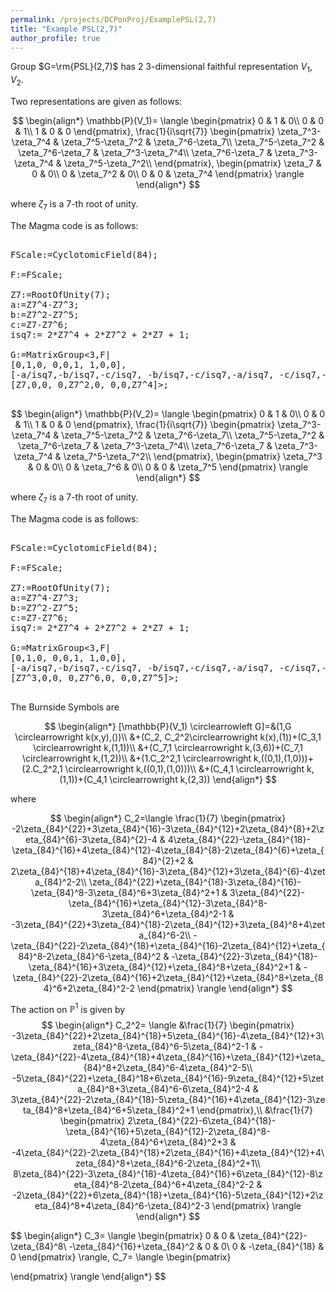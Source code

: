 ```yaml
---
permalink: /projects/DCPonProj/ExamplePSL(2,7)
title: "Example PSL(2,7)"
author_profile: true
---
```


Group $G=\rm{PSL}(2,7)$ has 2 3-dimensional faithful representation $V_1,V_2$.

Two representations are given as follows:

$$
\begin{align*}
\mathbb{P}(V_1)=
\langle
\begin{pmatrix}
0 & 1 & 0\\
0 & 0 & 1\\
1 & 0 & 0
\end{pmatrix},
\frac{1}{i\sqrt{7}}
\begin{pmatrix}
\zeta_7^3-\zeta_7^4 & \zeta_7^5-\zeta_7^2 & \zeta_7^6-\zeta_7\\
\zeta_7^5-\zeta_7^2 & \zeta_7^6-\zeta_7 & \zeta_7^3-\zeta_7^4\\
\zeta_7^6-\zeta_7 & \zeta_7^3-\zeta_7^4 & \zeta_7^5-\zeta_7^2\\
\end{pmatrix},
\begin{pmatrix}
\zeta_7 & 0 & 0\\
0 & \zeta_7^2 & 0\\
0 & 0 & \zeta_7^4
\end{pmatrix}
\rangle
\end{align*}
$$

where $\zeta_7$ is a 7-th root of unity.

The Magma code is as follows:
<pre>

FScale:=CyclotomicField(84);

F:=FScale;

Z7:=RootOfUnity(7);
a:=Z7^4-Z7^3;
b:=Z7^2-Z7^5;
c:=Z7-Z7^6;
isq7:= 2*Z7^4 + 2*Z7^2 + 2*Z7 + 1;

G:=MatrixGroup<3,F|
[0,1,0, 0,0,1, 1,0,0],
[-a/isq7,-b/isq7,-c/isq7, -b/isq7,-c/isq7,-a/isq7, -c/isq7,-a/isq7,-b/isq7],
[Z7,0,0, 0,Z7^2,0, 0,0,Z7^4]>;

</pre>

$$
\begin{align*}
\mathbb{P}(V_2)=
\langle
\begin{pmatrix}
0 & 1 & 0\\
0 & 0 & 1\\
1 & 0 & 0
\end{pmatrix},
\frac{1}{i\sqrt{7}}
\begin{pmatrix}
\zeta_7^3-\zeta_7^4 & \zeta_7^5-\zeta_7^2 & \zeta_7^6-\zeta_7\\
\zeta_7^5-\zeta_7^2 & \zeta_7^6-\zeta_7 & \zeta_7^3-\zeta_7^4\\
\zeta_7^6-\zeta_7 & \zeta_7^3-\zeta_7^4 & \zeta_7^5-\zeta_7^2\\
\end{pmatrix},
\begin{pmatrix}
\zeta_7^3 & 0 & 0\\
0 & \zeta_7^6 & 0\\
0 & 0 & \zeta_7^5
\end{pmatrix}
\rangle
\end{align*}
$$

where $\zeta_7$ is a 7-th root of unity.

The Magma code is as follows:
<pre>

FScale:=CyclotomicField(84);

F:=FScale;

Z7:=RootOfUnity(7);
a:=Z7^4-Z7^3;
b:=Z7^2-Z7^5;
c:=Z7-Z7^6;
isq7:= 2*Z7^4 + 2*Z7^2 + 2*Z7 + 1;

G:=MatrixGroup<3,F|
[0,1,0, 0,0,1, 1,0,0],
[-a/isq7,-b/isq7,-c/isq7, -b/isq7,-c/isq7,-a/isq7, -c/isq7,-a/isq7,-b/isq7],
[Z7^3,0,0, 0,Z7^6,0, 0,0,Z7^5]>;

</pre>


The Burnside Symbols are

$$
\begin{align*}
[\mathbb{P}(V_1) \circlearrowleft G]=&(1,G \circlearrowright k(x,y),())\\
&+(C_2, C_2^2\circlearrowright k(x),(1))+(C_3,1 \circlearrowright k,(1,1))\\
&+(C_7,1 \circlearrowright k,(3,6))+(C_7,1 \circlearrowright k,(1,2))\\
&+(1.C_2^2,1 \circlearrowright k,((0,1),(1,0)))+(2.C_2^2,1 \circlearrowright k,((0,1),(1,0)))\\
&+(C_4,1 \circlearrowright k,(1,1))+(C_4,1 \circlearrowright k,(2,3))
\end{align*}
$$

where

$$
\begin{align*}
C_2=\langle
\frac{1}{7}
\begin{pmatrix}
-2\zeta_{84}^{22}+3\zeta_{84}^{16}-3\zeta_{84}^{12}+2\zeta_{84}^{8}+2\zeta_{84}^{6}-3\zeta_{84}^{2}-4 & 4\zeta_{84}^{22}-\zeta_{84}^{18}-\zeta_{84}^{16}+4\zeta_{84}^{12}-4\zeta_{84}^{8}-2\zeta_{84}^{6}+\zeta_{84}^{2}+2 & 2\zeta_{84}^{18}+4\zeta_{84}^{16}-3\zeta_{84}^{12}+3\zeta_{84}^{6}-4\zeta_{84}^2-2\\
\zeta_{84}^{22}+\zeta_{84}^{18}-3\zeta_{84}^{16}-\zeta_{84}^8-3\zeta_{84}^6+3\zeta_{84}^2+1 & 3\zeta_{84}^{22}-\zeta_{84}^{16}+\zeta_{84}^{12}-3\zeta_{84}^8-3\zeta_{84}^6+\zeta_{84}^2-1 & -3\zeta_{84}^{22}+3\zeta_{84}^{18}-2\zeta_{84}^{12}+3\zeta_{84}^8+4\zeta_{84}^6-2\\
-\zeta_{84}^{22}-2\zeta_{84}^{18}+\zeta_{84}^{16}-2\zeta_{84}^{12}+\zeta_{84}^8-2\zeta_{84}^6-\zeta_{84}^2 & -\zeta_{84}^{22}-3\zeta_{84}^{18}-\zeta_{84}^{16}+3\zeta_{84}^{12}+\zeta_{84}^8+\zeta_{84}^2+1 & -\zeta_{84}^{22}-2\zeta_{84}^{16}+2\zeta_{84}^{12}+\zeta_{84}^8+\zeta_{84}^6+2\zeta_{84}^2-2
\end{pmatrix}
\rangle
\end{align*}
$$

The action on $\mathbb{P}^1$ is given by
$$
\begin{align*}
C_2^2=
\langle
&\frac{1}{7}
\begin{pmatrix}
-3\zeta_{84}^{22}+2\zeta_{84}^{18}+5\zeta_{84}^{16}-4\zeta_{84}^{12}+3\zeta_{84}^8-\zeta_{84}^6-5\zeta_{84}^2-1 & -\zeta_{84}^{22}-4\zeta_{84}^{18}+4\zeta_{84}^{16}+\zeta_{84}^{12}+\zeta_{84}^8+2\zeta_{84}^6-4\zeta_{84}^2-5\\
-5\zeta_{84}^{22}+\zeta_{84}^18+6\zeta_{84}^{16}-9\zeta_{84}^{12}+5\zeta_{84}^8+3\zeta_{84}^6-6\zeta_{84}^2-4 & 3\zeta_{84}^{22}-2\zeta_{84}^{18}-5\zeta_{84}^{16}+4\zeta_{84}^{12}-3\zeta_{84}^8+\zeta_{84}^6+5\zeta_{84}^2+1
\end{pmatrix},\\
&\frac{1}{7}
\begin{pmatrix}
2\zeta_{84}^{22}-6\zeta_{84}^{18}-\zeta_{84}^{16}+5\zeta_{84}^{12}-2\zeta_{84}^8-4\zeta_{84}^6+\zeta_{84}^2+3 & -4\zeta_{84}^{22}-2\zeta_{84}^{18}+2\zeta_{84}^{16}+4\zeta_{84}^{12}+4\zeta_{84}^8+\zeta_{84}^6-2\zeta_{84}^2+1\\
8\zeta_{84}^{22}-3\zeta_{84}^{18}-4\zeta_{84}^{16}+6\zeta_{84}^{12}-8\zeta_{84}^8-2\zeta_{84}^6+4\zeta_{84}^2-2 & -2\zeta_{84}^{22}+6\zeta_{84}^{18}+\zeta_{84}^{16}-5\zeta_{84}^{12}+2\zeta_{84}^8+4\zeta_{84}^6-\zeta_{84}^2-3
\end{pmatrix}
\rangle
\end{align*}
$$

$$
\begin{align*}
C_3=
\langle
\begin{pmatrix}
0 & 0 & \zeta_{84}^{22}-\zeta_{84}^8\\
-\zeta_{84}^{16}+\zeta_{84}^2 & 0 & 0\\
0 & -\zeta_{84}^{18} & 0
\end{pmatrix}
\rangle,
C_7=
\langle
\begin{pmatrix}

\end{pmatrix}
\rangle
\end{align*}
$$

